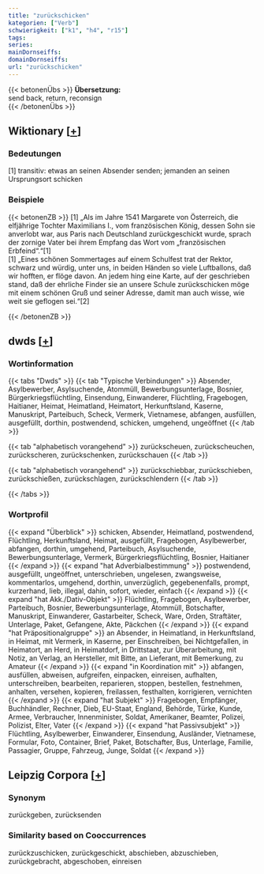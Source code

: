 ```yaml
---
title: "zurückschicken"
kategorien: ["Verb"]
schwierigkeit: ["k1", "h4", "r15"]
tags:
series:
mainDornseiffs:
domainDornseiffs:
url: "zurückschicken"
---
```


{{< betonenÜbs >}}
**Übersetzung:**  
send back, return, reconsign  
{{< /betonenÜbs >}}

## Wiktionary [[+](https://de.wiktionary.org/wiki/zurückschicken)]

### Bedeutungen
[1] transitiv: etwas an seinen Absender senden; jemanden an seinen Ursprungsort schicken  

### Beispiele
{{< betonenZB >}}
[1] „Als im Jahre 1541 Margarete von Österreich, die elfjährige Tochter Maximilians I., vom französischen König, dessen Sohn sie anverlobt war, aus Paris nach Deutschland zurückgeschickt wurde, sprach der zornige Vater bei ihrem Empfang das Wort vom „französischen Erbfeind“.“[1]  
[1] „Eines schönen Sommertages auf einem Schulfest trat der Rektor, schwarz und würdig, unter uns, in beiden Händen so viele Luftballons, daß wir hofften, er flöge davon. An jedem hing eine Karte, auf der geschrieben stand, daß der ehrliche Finder sie an unsere Schule zurückschicken möge mit einem schönen Gruß und seiner Adresse, damit man auch wisse, wie weit sie geflogen sei.“[2]  

{{< /betonenZB >}}


## dwds [[+](https://www.dwds.de/wb/zurückschicken)]

### Wortinformation
{{< tabs "Dwds" >}}
{{< tab "Typische Verbindungen" >}}
Absender, Asylbewerber, Asylsuchende, Atommüll, Bewerbungsunterlage, Bosnier, Bürgerkriegsflüchtling, Einsendung, Einwanderer, Flüchtling, Fragebogen, Haitianer, Heimat, Heimatland, Heimatort, Herkunftsland, Kaserne, Manuskript, Parteibuch, Scheck, Vermerk, Vietnamese, abfangen, ausfüllen, ausgefüllt, dorthin, postwendend, schicken, umgehend, ungeöffnet
{{< /tab >}}

{{< tab "alphabetisch vorangehend" >}}
zurückscheuen, zurückscheuchen, zurückscheren, zurückschenken, zurückschauen
{{< /tab >}}

{{< tab "alphabetisch vorangehend" >}}
zurückschiebbar, zurückschieben, zurückschießen, zurückschlagen, zurückschlendern
{{< /tab >}}

{{< /tabs >}}

### Wortprofil
{{< expand "Überblick" >}} schicken, Absender, Heimatland, postwendend, Flüchtling, Herkunftsland, Heimat, ausgefüllt, Fragebogen, Asylbewerber, abfangen, dorthin, umgehend, Parteibuch, Asylsuchende, Bewerbungsunterlage, Vermerk, Bürgerkriegsflüchtling, Bosnier, Haitianer {{< /expand >}}
{{< expand "hat Adverbialbestimmung" >}} postwendend, ausgefüllt, ungeöffnet, unterschrieben, ungelesen, zwangsweise, kommentarlos, umgehend, dorthin, unverzüglich, gegebenenfalls, prompt, kurzerhand, lieb, illegal, dahin, sofort, wieder, einfach {{< /expand >}}
{{< expand "hat Akk./Dativ-Objekt" >}} Flüchtling, Fragebogen, Asylbewerber, Parteibuch, Bosnier, Bewerbungsunterlage, Atommüll, Botschafter, Manuskript, Einwanderer, Gastarbeiter, Scheck, Ware, Orden, Straftäter, Unterlage, Paket, Gefangene, Akte, Päckchen {{< /expand >}}
{{< expand "hat Präpositionalgruppe" >}} an Absender, in Heimatland, in Herkunftsland, in Heimat, mit Vermerk, in Kaserne, per Einschreiben, bei Nichtgefallen, in Heimatort, an Herd, in Heimatdorf, in Drittstaat, zur Überarbeitung, mit Notiz, an Verlag, an Hersteller, mit Bitte, an Lieferant, mit Bemerkung, zu Amateur {{< /expand >}}
{{< expand "in Koordination mit" >}} abfangen, ausfüllen, abweisen, aufgreifen, einpacken, einreisen, aufhalten, unterschreiben, bearbeiten, reparieren, stoppen, bestellen, festnehmen, anhalten, versehen, kopieren, freilassen, festhalten, korrigieren, vernichten {{< /expand >}}
{{< expand "hat Subjekt" >}} Fragebogen, Empfänger, Buchhändler, Rechner, Dieb, EU-Staat, England, Behörde, Türke, Kunde, Armee, Verbraucher, Innenminister, Soldat, Amerikaner, Beamter, Polizei, Polizist, Elter, Vater {{< /expand >}}
{{< expand "hat Passivsubjekt" >}} Flüchtling, Asylbewerber, Einwanderer, Einsendung, Ausländer, Vietnamese, Formular, Foto, Container, Brief, Paket, Botschafter, Bus, Unterlage, Familie, Passagier, Gruppe, Fahrzeug, Junge, Soldat {{< /expand >}}

## Leipzig Corpora [[+](https://corpora.uni-leipzig.de/en/res?word=zurückschicken&corpusId=deu_newscrawl-public_2018)]


### Synonym
zurückgeben, zurücksenden


### Similarity based on Cooccurrences
zurückzuschicken, zurückgeschickt, abschieben, abzuschieben, zurückgebracht, abgeschoben, einreisen

